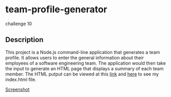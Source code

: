 # team-profile-generator
challenge 10

## Description
This project is a Node.js command-line application that generates a team profile. It allows users to enter the general information about their employees of a software engineering team. The application would then take the input to generate an HTML page that displays a summary of each team member.
The HTML putput can be viewed at this [link](https://xoerycaxo.github.io/team-profile-generator/) and [here](https://github.com/xoerycaxo/team-profile-generator/blob/main/dist/index.html) to see my index.html file.

[Screenshot](./assets/images/team-profile-generator.png)